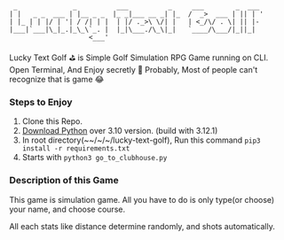 ```

 _              _          ___          _     ___        _  ___ 
| |   _ _  ___ | |__ _ _  |_ _|___ __ _| |_  /  _>  ___ | || | '
| |_ | | |/ | '| / /| | |  | |/ ._>\ \/| |   | <_/\/ . \| || |- 
|___|`___|\_|_.|_\_\`_. |  |_|\___./\_\|_|   `____/\___/|_||_|  
                    <___'                                       

```

Lucky Text Golf ⛳️ is Simple Golf Simulation RPG Game running on CLI.
Open Terminal, And Enjoy secretly 🤫
Probably, Most of people can't recognize that is game 😂

### Steps to Enjoy

1. Clone this Repo.
2. [Download Python](https://www.python.org/downloads/release/python-3121/) over 3.10 version. (build with 3.12.1)
3. In root directory(~~/~/~/lucky-text-golf), Run this command `pip3 install -r requirements.txt`
4. Starts with `python3 go_to_clubhouse.py`

### Description of this Game

This game is simulation game.
All you have to do is only type(or choose) your name, and choose course.

All each stats like distance determine randomly, and shots automatically.
